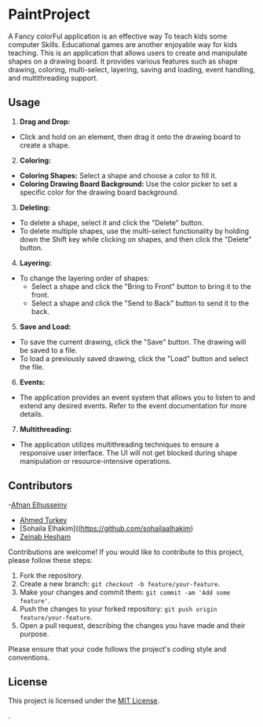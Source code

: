 # PaintProject
A Fancy colorFul application is an effective way To teach kids some computer Skills. Educational games are another enjoyable way for kids teaching.
This is an application that allows users to create and manipulate shapes on a drawing board. It provides various features such as shape drawing, coloring, multi-select, layering, saving and loading, event handling, and multithreading support.


## Usage

1. **Drag and Drop:**
- Click and hold on an element, then drag it onto the drawing board to create a shape.

2. **Coloring:**
- **Coloring Shapes:** Select a shape and choose a color to fill it.
- **Coloring Drawing Board Background:** Use the color picker to set a specific color for the drawing board background.

3. **Deleting:**
- To delete a shape, select it and click the "Delete" button.
- To delete multiple shapes, use the multi-select functionality by holding down the Shift key while clicking on shapes, and then click the "Delete" button.

4. **Layering:**
- To change the layering order of shapes:
  - Select a shape and click the "Bring to Front" button to bring it to the front.
  - Select a shape and click the "Send to Back" button to send it to the back.

5. **Save and Load:**
- To save the current drawing, click the "Save" button. The drawing will be saved to a file.
- To load a previously saved drawing, click the "Load" button and select the file.

6. **Events:**
- The application provides an event system that allows you to listen to and extend any desired events. Refer to the event documentation for more details.

7. **Multithreading:**
- The application utilizes multithreading techniques to ensure a responsive user interface. The UI will not get blocked during shape manipulation or resource-intensive operations.

## Contributors
 -[Afnan Elhusseiny](https://github.com/AfnanElhussini)
- [Ahmed Turkey](https://github.com/AhmedTurky75)
- [Sohaila Elhakim]((https://github.com/sohailaalhakim)
- [Zeinab Hesham](https://github.com/ZienabHesham)


Contributions are welcome! If you would like to contribute to this project, please follow these steps:

1. Fork the repository.
2. Create a new branch: `git checkout -b feature/your-feature`.
3. Make your changes and commit them: `git commit -am 'Add some feature'`.
4. Push the changes to your forked repository: `git push origin feature/your-feature`.
5. Open a pull request, describing the changes you have made and their purpose.

Please ensure that your code follows the project's coding style and conventions.

## License

This project is licensed under the [MIT License](LICENSE).

.


